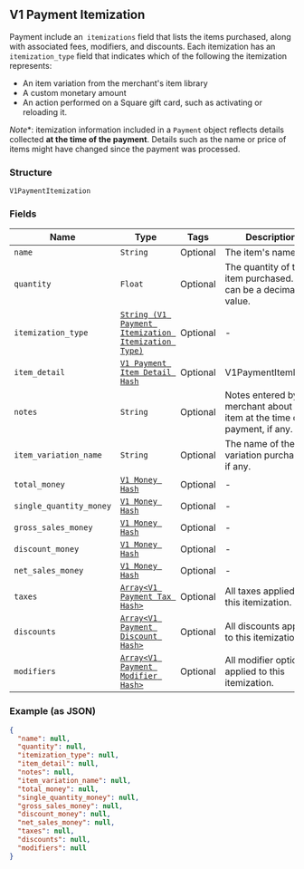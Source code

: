 ## V1 Payment Itemization

Payment include an` itemizations` field that lists the items purchased,
along with associated fees, modifiers, and discounts. Each itemization has an
`itemization_type` field that indicates which of the following the itemization
represents:

<ul>
<li>An item variation from the merchant's item library</li>
<li>A custom monetary amount</li>
<li>
An action performed on a Square gift card, such as activating or
reloading it.
</li>
</ul>

*Note**: itemization information included in a `Payment` object reflects
details collected **at the time of the payment**. Details such as the name or
price of items might have changed since the payment was processed.

### Structure

`V1PaymentItemization`

### Fields

| Name | Type | Tags | Description |
|  --- | --- | --- | --- |
| `name` | `String` | Optional | The item's name. |
| `quantity` | `Float` | Optional | The quantity of the item purchased. This can be a decimal value. |
| `itemization_type` | [`String (V1 Payment Itemization Itemization Type)`]($m/V1PaymentItemizationItemizationType) | Optional | - |
| `item_detail` | [`V1 Payment Item Detail Hash`]($m/V1PaymentItemDetail) | Optional | V1PaymentItemDetail |
| `notes` | `String` | Optional | Notes entered by the merchant about the item at the time of payment, if any. |
| `item_variation_name` | `String` | Optional | The name of the item variation purchased, if any. |
| `total_money` | [`V1 Money Hash`]($m/V1Money) | Optional | - |
| `single_quantity_money` | [`V1 Money Hash`]($m/V1Money) | Optional | - |
| `gross_sales_money` | [`V1 Money Hash`]($m/V1Money) | Optional | - |
| `discount_money` | [`V1 Money Hash`]($m/V1Money) | Optional | - |
| `net_sales_money` | [`V1 Money Hash`]($m/V1Money) | Optional | - |
| `taxes` | [`Array<V1 Payment Tax Hash>`]($m/V1PaymentTax) | Optional | All taxes applied to this itemization. |
| `discounts` | [`Array<V1 Payment Discount Hash>`]($m/V1PaymentDiscount) | Optional | All discounts applied to this itemization. |
| `modifiers` | [`Array<V1 Payment Modifier Hash>`]($m/V1PaymentModifier) | Optional | All modifier options applied to this itemization. |

### Example (as JSON)

```json
{
  "name": null,
  "quantity": null,
  "itemization_type": null,
  "item_detail": null,
  "notes": null,
  "item_variation_name": null,
  "total_money": null,
  "single_quantity_money": null,
  "gross_sales_money": null,
  "discount_money": null,
  "net_sales_money": null,
  "taxes": null,
  "discounts": null,
  "modifiers": null
}
```

